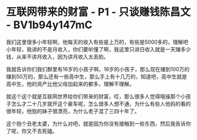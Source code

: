 # 互联网带来的财富 - P1 - 只谈赚钱陈昌文 - BV1b94y147mC

我们这里很多小年轻啊，他每天的收入有些是上万的，有些是5000多的，理解吧小年轻，我讲的不是月收入，你们要听懂了啊，我这里只讲日收入就是一天赚多少钱，从来不讲月收入，因为讲月收入太丢脸。

我就告诉你们我们群里有16岁的小孩子啊，16岁的小孩子，那么现在赚到100万的赚到50万的，那么还有一些高中生，那么手上有十几万的，知道吧，高中生就是高中生，他的资产比他父母加起来的都多，理解不理解。

就这个这个就是互联网世界给你们带来的财富，哎，那么很多人觉得哦操那个小孩子怎么才二十几岁就开这个豪车呢，怎么很多人想不通，为什么有些人他妈的看的很年轻，他抱的妹子很漂亮，为什么老子混了三四十年了。

这个抱个丑老太婆，为什么对吧，就是因为你没有接触到一些东西，然后我告诉你了呢，你又不去死磕。